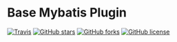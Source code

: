 Base Mybatis Plugin
======================================

[![Travis](https://img.shields.io/travis/liaomengge/base-mybatis-plugin.svg)](https://travis-ci.org/liaomengge/base-mybatis-plugin)
[![GitHub stars](https://img.shields.io/github/stars/liaomengge/base-mybatis-plugin.svg)](https://github.com/liaomengge/base-mybatis-plugin/stargazers)
[![GitHub forks](https://img.shields.io/github/forks/liaomengge/base-mybatis-plugin.svg)](https://github.com/liaomengge/base-mybatis-plugin/network)
[![GitHub license](https://img.shields.io/github/license/liaomengge/base-mybatis-plugin.svg)](https://github.com/liaomengge/base-mybatis-plugin/blob/master/LICENSE)